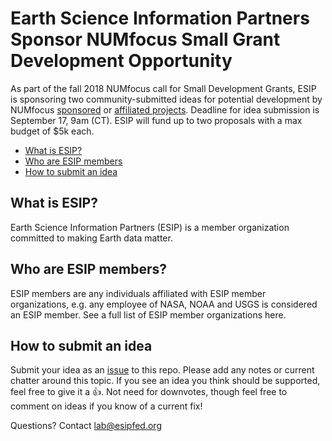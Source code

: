 # Earth Science Information Partners Sponsor NUMfocus Small Grant Development Opportunity

As part of the fall 2018 NUMfocus call for Small Development Grants, ESIP is sponsoring two community-submitted ideas for potential development by NUMfocus [sponsored](https://numfocus.org/sponsored-projects/) or [affiliated projects](https://numfocus.org/sponsored-projects/affiliated-projects). Deadline for idea submission is September 17, 9am (CT). ESIP will fund up to two proposals with a max budget of $5k each.

- [What is ESIP?](#what-is-ESIP?)
- [Who are ESIP members](#who-are-esip-members)
- [How to submit an idea](#how-to-submit-an-idea)

## What is ESIP? 
Earth Science Information Partners (ESIP) is a member organization committed to making Earth data matter. 

## Who are ESIP members?
ESIP members are any individuals affiliated with ESIP member organizations, e.g. any employee of NASA, NOAA and USGS is considered an ESIP member. See a full list of ESIP member organizations here.

## How to submit an idea
Submit your idea as an [issue](https://github.com/ESIPFed/NUMfocusFallDev/issues) to this repo. Please add any notes or current chatter around this topic. If you see an idea you think should be supported, feel free to give it a :+1:. Not need for downvotes, though feel free to comment on ideas if you know of a current fix!

Questions? Contact lab@esipfed.org
